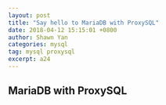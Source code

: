 ```yaml
---
layout: post
title: "Say hello to MariaDB with ProxySQL"
date: 2018-04-12 15:15:01 +0800
author: Shawn Yan
categories: mysql
tag: mysql proxysql
excerpt: a24
---
```


## MariaDB with ProxySQL

